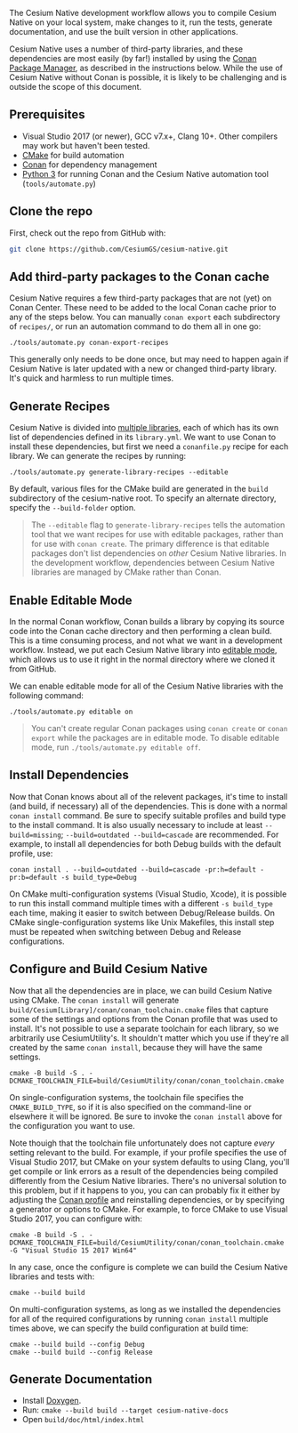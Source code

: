 The Cesium Native development workflow allows you to compile Cesium Native on your local system, make changes to it, run the tests, generate documentation, and use the built version in other applications.

Cesium Native uses a number of third-party libraries, and these dependencies are most easily (by far!) installed by using the [Conan Package Manager](https://conan.io/), as described in the instructions below. While the use of Cesium Native without Conan is possible, it is likely to be challenging and is outside the scope of this document.

## Prerequisites

* Visual Studio 2017 (or newer), GCC v7.x+, Clang 10+. Other compilers may work but haven't been tested.
* [CMake](https://cmake.org/) for build automation
* [Conan](https://conan.io/) for dependency management
* [Python 3](https://www.python.org/) for running Conan and the Cesium Native automation tool (`tools/automate.py`)

## Clone the repo

First, check out the repo from GitHub with:

```bash
git clone https://github.com/CesiumGS/cesium-native.git
```

## Add third-party packages to the Conan cache

Cesium Native requires a few third-party packages that are not (yet) on Conan Center. These need to be added to the local Conan cache prior to any of the steps below. You can manually `conan export` each subdirectory of `recipes/`, or run an automation command to do them all in one go:

```
./tools/automate.py conan-export-recipes
```

This generally only needs to be done once, but may need to happen again if Cesium Native is later updated with a new or changed third-party library. It's quick and harmless to run multiple times.

## Generate Recipes

Cesium Native is divided into [multiple libraries](../README.md#libraries), each of which has its own list of dependencies defined in its `library.yml`. We want to use Conan to install these dependencies, but first we need a `conanfile.py` recipe for each library. We can generate the recipes by running:

```
./tools/automate.py generate-library-recipes --editable
```

By default, various files for the CMake build are generated in the `build` subdirectory of the cesium-native root. To specify an alternate directory, specify the `--build-folder` option.

> The `--editable` flag to `generate-library-recipes` tells the automation tool that we want recipes for use with editable packages, rather than for use with `conan create`. The primary difference is that editable packages don't list dependencies on _other_ Cesium Native libraries. In the development workflow, dependencies between Cesium Native libraries are managed by CMake rather than Conan.

## Enable Editable Mode

In the normal Conan workflow, Conan builds a library by copying its source code into the Conan cache directory and then performing a clean build. This is a time consuming process, and not what we want in a development workflow.
Instead, we put each Cesium Native library into [editable mode](https://docs.conan.io/en/latest/developing_packages/editable_packages.html), which allows us to use it right in the normal directory where we cloned it from GitHub.

We can enable editable mode for all of the Cesium Native libraries with the following command:

```
./tools/automate.py editable on
```

> You can't create regular Conan packages using `conan create` or `conan export` while the packages are in editable mode. To disable editable mode, run `./tools/automate.py editable off`.

## Install Dependencies

Now that Conan knows about all of the relevent packages, it's time to install (and build, if necessary) all of the dependencies. This is done with a normal `conan install` command. Be sure to specify suitable profiles and build type to the install command. It is also usually necessary to include at least `--build=missing`; `--build=outdated --build=cascade` are recommended. For example, to install all dependencies for both Debug builds with the default profile, use:

```
conan install . --build=outdated --build=cascade -pr:h=default -pr:b=default -s build_type=Debug
```

On CMake multi-configuration systems (Visual Studio, Xcode), it is possible to run this install command multiple times with a different `-s build_type` each time, making it easier to switch between Debug/Release builds. On CMake single-configuration systems like Unix Makefiles, this install step must be repeated when switching between Debug and Release configurations.

## Configure and Build Cesium Native

Now that all the dependencies are in place, we can build Cesium Native using CMake. The `conan install` will generate `build/Cesium[Library]/conan/conan_toolchain.cmake` files that capture some of the settings and options from the Conan profile that was used to install. It's not possible to use a separate toolchain for each library, so we arbitrarily use CesiumUtility's. It shouldn't matter which you use if they're all created by the same `conan install`, because they will have the same settings.

```
cmake -B build -S . -DCMAKE_TOOLCHAIN_FILE=build/CesiumUtility/conan/conan_toolchain.cmake
```

On single-configuration systems, the toolchain file specifies the `CMAKE_BUILD_TYPE`, so if it is also specified on the command-line or elsewhere it will be ignored. Be sure to invoke the `conan install` above for the configuration you want to use.

Note thouigh that the toolchain file unfortunately does not capture _every_ setting relevant to the build. For example, if your profile specifies the use of Visual Studio 2017, but CMake on your system defaults to using Clang, you'll get compile or link errors as a result of the dependencies being compiled differently from the Cesium Native libraries. There's no universal solution to this problem, but if it happens to you, you can can probably fix it either by adjusting the [Conan profile](https://docs.conan.io/en/latest/using_packages/using_profiles.html) and reinstalling dependencies, or by specifying a generator or options to CMake. For example, to force CMake to use Visual Studio 2017, you can configure with:

```
cmake -B build -S . -DCMAKE_TOOLCHAIN_FILE=build/CesiumUtility/conan/conan_toolchain.cmake -G "Visual Studio 15 2017 Win64"
```

In any case, once the configure is complete we can build the Cesium Native libraries and tests with:

```
cmake --build build
```

On multi-configuration systems, as long as we installed the dependencies for all of the required configurations by running `conan install` multiple times above, we can specify the build configuration at build time:

```
cmake --build build --config Debug
cmake --build build --config Release
```

## Generate Documentation

* Install [Doxygen](https://www.doxygen.nl/).
* Run: `cmake --build build --target cesium-native-docs`
* Open `build/doc/html/index.html`
